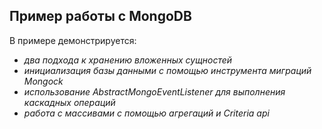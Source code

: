 ﻿## Пример работы с MongoDB

В примере демонстрируется:
* *два подхода к хранению вложенных сущностей*
* *инициализация базы данными с помощью инструмента миграций Mongock*   
* *использование AbstractMongoEventListener для выполнения каскадных операций*
* *работа с массивами с помощью агрегаций и Criteria api*

